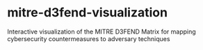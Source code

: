 # mitre-d3fend-visualization
Interactive visualization of the MITRE D3FEND Matrix for mapping cybersecurity countermeasures to adversary techniques
